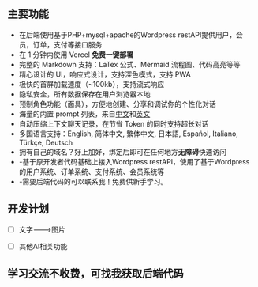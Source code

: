 

## 主要功能
- 在后端使用基于PHP+mysql+apache的Wordpress restAPI提供用户，会员，订单，支付等接口服务
- 在 1 分钟内使用 Vercel **免费一键部署**
- 完整的 Markdown 支持：LaTex 公式、Mermaid 流程图、代码高亮等等
- 精心设计的 UI，响应式设计，支持深色模式，支持 PWA
- 极快的首屏加载速度（~100kb），支持流式响应
- 隐私安全，所有数据保存在用户浏览器本地
- 预制角色功能（面具），方便地创建、分享和调试你的个性化对话
- 海量的内置 prompt 列表，来自[中文](https://github.com/PlexPt/awesome-chatgpt-prompts-zh)和[英文](https://github.com/f/awesome-chatgpt-prompts)
- 自动压缩上下文聊天记录，在节省 Token 的同时支持超长对话
- 多国语言支持：English, 简体中文, 繁体中文, 日本語, Español, Italiano, Türkçe, Deutsch
- 拥有自己的域名？好上加好，绑定后即可在任何地方**无障碍**快速访问
- -基于原开发者代码基础上接入Wordpress restAPI，使用了基于Wordpress的用户系统、订单系统、支付系统、会员系统等
- -需要后端代码的可以联系我！免费供新手学习。

## 开发计划

- [ ] 文字--->图片
- [ ] 其他AI相关功能


## 学习交流不收费，可找我获取后端代码


